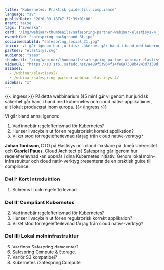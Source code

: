 ```yaml
---
title: "Kubernetes: Praktisk guide till compliance"
language: "sv"
publishDate: "2020-09-18T07:37:39+02:00"
draft: false
tags: ["Svenska"]
card: "/img/webinar/thumbnails/safespring-partner-webinar-elastisys-4.jpg"
eventbild: "safespring_background_31.jpg"
socialmediabild: "safespring_social_31.jpg"
intro: "Vi går igenom hur juridisk säkerhet går hand i hand med kubernetes och cloud native applikationer"
partner: "elastisys.svg"
audience: "saas"
thumbnail: "/img/webinar/thumbnails/safespring-partner-webinar-elastisys-4.jpg"
videoURL: "https://s3.sto1.safedc.net/a489f53964f14fe897308b4243d7138d:processedvideos/safespring-partner-webinar-elastisys-4/master.m3u8"
aliases:
  - /webinar/elastisys2/
  - /webinar/safespring-partner-webinar-elastisys-4/
sidebar: "x"
---
```


{{< ingress>}}
På detta webbinarium (45 min) går vi genom hur juridisk säkerhet går hand i hand med kubernetes och cloud native applikationer, allt lokalt producerat inom europa.
{{< /ingress >}}

Vi går bland annat igenom:

1. Vad innebär regelefterlevnad för Kubernetes?
2. Hur ser livscykeln ut för en regulatoriskt korrekt applikation?
3. Vilket stöd för regelefterlevnad får jag från cloud native-verktyg?

**Johan Tordsson**, CTO på Elastisys och cloud-forskare på Umeå Universitet och **Gabriel Paues**, Cloud Architect på Safespring går igenom hur regelefterlevnad kan uppnås i dina Kubernetes initiativ. Genom lokal moln-infrastruktur och cloud nativ-verktyg presenterar de en praktisk guide till compliance.

### Del I: Kort introduktion

1. Schrems II och regelefterlevnad

### Del II: Compliant Kubernetes

2. Vad innebär regelefterlevnad för Kubernetes?
3. Hur ser livscykeln ut för en regulatorisk korrekt applikation?
4. Vilket stöd för regelefterlevnad får jag från cloud native-verktyg?

### Del III: Lokal molninfrastruktur

5. Var finns Safespring datacenter?
6. Safespring Compute & Storage.
7. Varför S3 kompatibel?
8. Kubernetes i Safespring Compute
